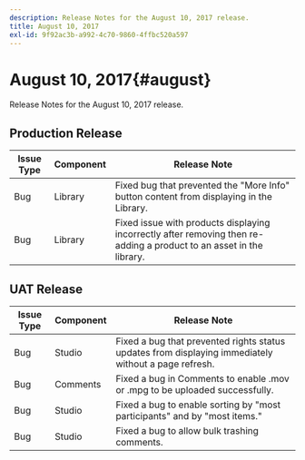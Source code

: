 ```yaml
---
description: Release Notes for the August 10, 2017 release.
title: August 10, 2017
exl-id: 9f92ac3b-a992-4c70-9860-4ffbc520a597
---
```

# August 10, 2017{#august}

Release Notes for the August 10, 2017 release.

## Production Release

| **Issue Type** |**Component** |**Release Note** |
|---|---|---|
|  Bug | Library | Fixed bug that prevented the "More Info" button content from displaying in the Library. |
|  Bug | Library | Fixed issue with products displaying incorrectly after removing then re-adding a product to an asset in the library. |

## UAT Release

| **Issue Type** |**Component** |**Release Note** |
|---|---|---|
|  Bug | Studio | Fixed a bug that prevented rights status updates from displaying immediately without a page refresh. |
|  Bug | Comments | Fixed a bug in Comments to enable .mov or .mpg to be uploaded successfully.  |
|  Bug | Studio | Fixed a bug to enable sorting by "most participants" and by "most items." |
|  Bug | Studio | Fixed a bug to allow bulk trashing comments. |
